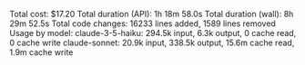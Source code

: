 Total cost:            $17.20
Total duration (API):  1h 18m 58.0s
Total duration (wall): 8h 29m 52.5s
Total code changes:    16233 lines added, 1589 lines removed
Usage by model:
    claude-3-5-haiku:  294.5k input, 6.3k output, 0 cache read, 0 cache write
       claude-sonnet:  20.9k input, 338.5k output, 15.6m cache read, 1.9m cache write
